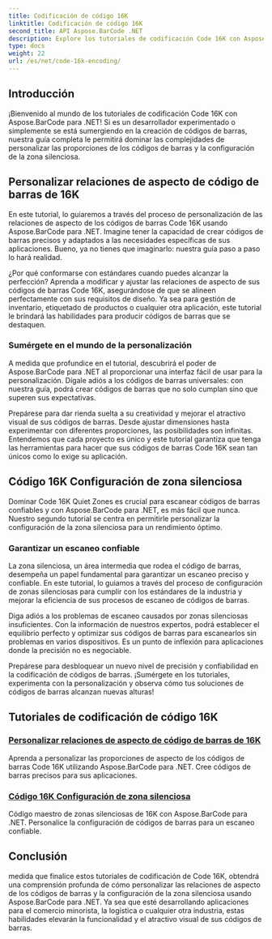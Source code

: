 ```yaml
---
title: Codificación de código 16K
linktitle: Codificación de código 16K
second_title: API Aspose.BarCode .NET
description: Explore los tutoriales de codificación Code 16K con Aspose.BarCode para .NET. Personalice las relaciones de aspecto de los códigos de barras y la configuración de la zona silenciosa para un escaneo preciso y confiable en sus aplicaciones.
type: docs
weight: 22
url: /es/net/code-16k-encoding/
---
```


## Introducción

¡Bienvenido al mundo de los tutoriales de codificación Code 16K con Aspose.BarCode para .NET! Si es un desarrollador experimentado o simplemente se está sumergiendo en la creación de códigos de barras, nuestra guía completa le permitirá dominar las complejidades de personalizar las proporciones de los códigos de barras y la configuración de la zona silenciosa.

## Personalizar relaciones de aspecto de código de barras de 16K

En este tutorial, lo guiaremos a través del proceso de personalización de las relaciones de aspecto de los códigos de barras Code 16K usando Aspose.BarCode para .NET. Imagine tener la capacidad de crear códigos de barras precisos y adaptados a las necesidades específicas de sus aplicaciones. Bueno, ya no tienes que imaginarlo: nuestra guía paso a paso lo hará realidad.

¿Por qué conformarse con estándares cuando puedes alcanzar la perfección? Aprenda a modificar y ajustar las relaciones de aspecto de sus códigos de barras Code 16K, asegurándose de que se alineen perfectamente con sus requisitos de diseño. Ya sea para gestión de inventario, etiquetado de productos o cualquier otra aplicación, este tutorial le brindará las habilidades para producir códigos de barras que se destaquen.

### Sumérgete en el mundo de la personalización

A medida que profundice en el tutorial, descubrirá el poder de Aspose.BarCode para .NET al proporcionar una interfaz fácil de usar para la personalización. Dígale adiós a los códigos de barras universales: con nuestra guía, podrá crear códigos de barras que no solo cumplan sino que superen sus expectativas.

Prepárese para dar rienda suelta a su creatividad y mejorar el atractivo visual de sus códigos de barras. Desde ajustar dimensiones hasta experimentar con diferentes proporciones, las posibilidades son infinitas. Entendemos que cada proyecto es único y este tutorial garantiza que tenga las herramientas para hacer que sus códigos de barras Code 16K sean tan únicos como lo exige su aplicación.

## Código 16K Configuración de zona silenciosa

Dominar Code 16K Quiet Zones es crucial para escanear códigos de barras confiables y con Aspose.BarCode para .NET, es más fácil que nunca. Nuestro segundo tutorial se centra en permitirle personalizar la configuración de la zona silenciosa para un rendimiento óptimo.

### Garantizar un escaneo confiable

La zona silenciosa, un área intermedia que rodea el código de barras, desempeña un papel fundamental para garantizar un escaneo preciso y confiable. En este tutorial, lo guiamos a través del proceso de configuración de zonas silenciosas para cumplir con los estándares de la industria y mejorar la eficiencia de sus procesos de escaneo de códigos de barras.

Diga adiós a los problemas de escaneo causados por zonas silenciosas insuficientes. Con la información de nuestros expertos, podrá establecer el equilibrio perfecto y optimizar sus códigos de barras para escanearlos sin problemas en varios dispositivos. Es un punto de inflexión para aplicaciones donde la precisión no es negociable.

Prepárese para desbloquear un nuevo nivel de precisión y confiabilidad en la codificación de códigos de barras. ¡Sumérgete en los tutoriales, experimenta con la personalización y observa cómo tus soluciones de códigos de barras alcanzan nuevas alturas!
## Tutoriales de codificación de código 16K
### [Personalizar relaciones de aspecto de código de barras de 16K](./code-16k-aspect-ratio-customization/)
Aprenda a personalizar las proporciones de aspecto de los códigos de barras Code 16K utilizando Aspose.BarCode para .NET. Cree códigos de barras precisos para sus aplicaciones.
### [Código 16K Configuración de zona silenciosa](./code-16k-quiet-zone-settings/)
Código maestro de zonas silenciosas de 16K con Aspose.BarCode para .NET. Personalice la configuración de códigos de barras para un escaneo confiable.

## Conclusión

medida que finalice estos tutoriales de codificación de Code 16K, obtendrá una comprensión profunda de cómo personalizar las relaciones de aspecto de los códigos de barras y la configuración de la zona silenciosa usando Aspose.BarCode para .NET. Ya sea que esté desarrollando aplicaciones para el comercio minorista, la logística o cualquier otra industria, estas habilidades elevarán la funcionalidad y el atractivo visual de sus códigos de barras.